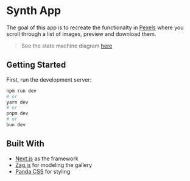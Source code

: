 # Synth App

The goal of this app is to recreate the functionalty in [Pexels](https://www.pexels.com/) where you scroll through a list of images, preview and download them.

> See the state machine diagram [here](https://stately.ai/registry/editor/ea8c0f61-7013-449c-9294-1ca08dc32792?machineId=6904225e-a217-4dd6-85a7-00cc989aad87&mode=design)

## Getting Started

First, run the development server:

```bash
npm run dev
# or
yarn dev
# or
pnpm dev
# or
bun dev
```

## Built With

- [Next.js](https://nextjs.org/) as the framework
- [Zag.js](https://zagjs.com/) for modeling the gallery
- [Panda CSS](https://panda-css.com/) for styling
